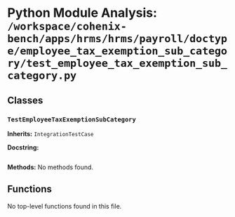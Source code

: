 # Python Module Analysis: `/workspace/cohenix-bench/apps/hrms/hrms/payroll/doctype/employee_tax_exemption_sub_category/test_employee_tax_exemption_sub_category.py`

## Classes

### `TestEmployeeTaxExemptionSubCategory`
**Inherits:** `IntegrationTestCase`


**Docstring:**
```

```

**Methods:**
No methods found.




## Functions

No top-level functions found in this file.
